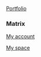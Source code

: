 [Portfolio](https://wardpearce.com)

### Matrix
[My account](https://matrix.to/#/@wardp:matrix.org)

[My space](https://matrix.to/#/#wards-development-hut:matrix.org)
